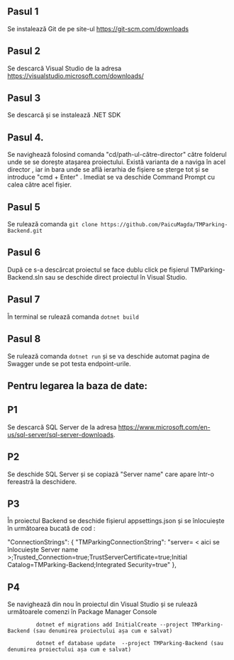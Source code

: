 ## Pasul 1

Se instalează Git de pe site-ul https://git-scm.com/downloads

## Pasul 2

Se descarcă Visual Studio de la adresa https://visualstudio.microsoft.com/downloads/

## Pasul 3 

Se descarcă și se instalează .NET SDK 

## Pasul 4.

Se navighează folosind comanda "cd/path-ul-către-director" către folderul unde se se dorește atașarea proiectului.
Există varianta de a naviga în acel director , iar in bara unde se află ierarhia de fișiere se șterge tot și se introduce "cmd + Enter" . Imediat se va deschide Command Prompt cu calea către acel fișier.
         
## Pasul 5

Se rulează comanda `git clone https://github.com/PaicuMagda/TMParking-Backend.git`

## Pasul 6

După ce s-a descărcat proiectul se face dublu click pe fișierul TMParking-Backend.sln sau se deschide direct proiectul în Visual Studio.
         
## Pasul 7

În terminal se rulează comanda `dotnet build`

## Pasul 8

Se rulează comanda `dotnet run` și se va deschide automat pagina de Swagger unde se pot testa endpoint-urile.

## Pentru legarea la baza de date:

## P1

Se descarcă SQL Server de la adresa https://www.microsoft.com/en-us/sql-server/sql-server-downloads.

## P2 

Se deschide SQL Server și se copiază "Server name" care apare într-o fereastră la deschidere. 

## P3

În proiectul Backend se deschide fișierul appsettings.json și se înlocuiește în următoarea bucată de cod : 

  "ConnectionStrings": {
    "TMParkingConnectionString": "server= < aici se înlocuiește Server name >;Trusted_Connection=true;TrustServerCertificate=true;Initial Catalog=TMParking-Backend;Integrated Security=true"
  },

## P4

Se navighează din nou în proiectul din Visual Studio și se rulează următoarele comenzi în Package Manager Console 

             dotnet ef migrations add InitialCreate --project TMParking-Backend (sau denumirea proiectului așa cum e salvat) 
             
             dotnet ef database update  --project TMParking-Backend (sau denumirea proiectului așa cum e salvat)
